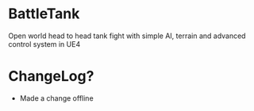 # BattleTank
Open world head to head tank fight with simple AI, terrain and advanced  control system in UE4


# ChangeLog?
* Made a change offline